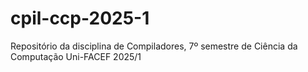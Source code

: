 # cpil-ccp-2025-1
Repositório da disciplina de Compiladores, 7º semestre de Ciência da Computação Uni-FACEF 2025/1
